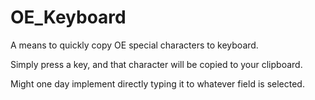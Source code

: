 # OE_Keyboard
A means to quickly copy OE special characters to keyboard.

Simply press a key, and that character will be copied to your clipboard.

Might one day implement directly typing it to whatever field is selected.
